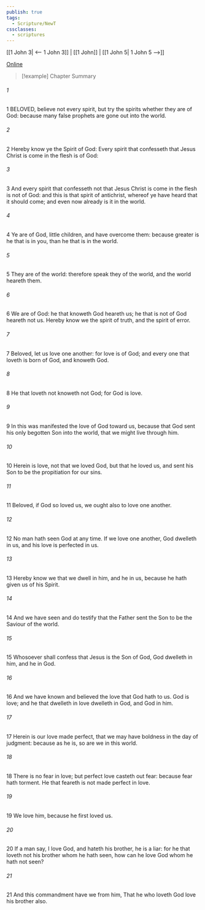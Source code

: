 ```yaml
---
publish: true
tags:
  - Scripture/NewT
cssclasses:
  - scriptures
---
```

[[1 John 3| <-- 1 John 3]] | [[1 John]] | [[1 John 5| 1 John 5 -->]]

[Online](https://churchofjesuschrist.org/study/scriptures/nt/1-jn/4?lang=eng)

>[!example] Chapter Summary
>
###### 1
1 BELOVED, believe not every spirit, but try the spirits whether they are of God: because many false prophets are gone out into the world.
###### 2
2 Hereby know ye the Spirit of God: Every spirit that confesseth that Jesus Christ is come in the flesh is of God:
###### 3
3 And every spirit that confesseth not that Jesus Christ is come in the flesh is not of God: and this is that spirit of antichrist, whereof ye have heard that it should come; and even now already is it in the world.
###### 4
4 Ye are of God, little children, and have overcome them: because greater is he that is in you, than he that is in the world.
###### 5
5 They are of the world: therefore speak they of the world, and the world heareth them.
###### 6
6 We are of God: he that knoweth God heareth us; he that is not of God heareth not us. Hereby know we the spirit of truth, and the spirit of error.
###### 7
7 Beloved, let us love one another: for love is of God; and every one that loveth is born of God, and knoweth God.
###### 8
8 He that loveth not knoweth not God; for God is love.
###### 9
9 In this was manifested the love of God toward us, because that God sent his only begotten Son into the world, that we might live through him.
###### 10
10 Herein is love, not that we loved God, but that he loved us, and sent his Son to be the propitiation for our sins.
###### 11
11 Beloved, if God so loved us, we ought also to love one another.
###### 12
12 No man hath seen God at any time. If we love one another, God dwelleth in us, and his love is perfected in us.
###### 13
13 Hereby know we that we dwell in him, and he in us, because he hath given us of his Spirit.
###### 14
14 And we have seen and do testify that the Father sent the Son to be the Saviour of the world.
###### 15
15 Whosoever shall confess that Jesus is the Son of God, God dwelleth in him, and he in God.
###### 16
16 And we have known and believed the love that God hath to us. God is love; and he that dwelleth in love dwelleth in God, and God in him.
###### 17
17 Herein is our love made perfect, that we may have boldness in the day of judgment: because as he is, so are we in this world.
###### 18
18 There is no fear in love; but perfect love casteth out fear: because fear hath torment. He that feareth is not made perfect in love.
###### 19
19 We love him, because he first loved us.
###### 20
20 If a man say, I love God, and hateth his brother, he is a liar: for he that loveth not his brother whom he hath seen, how can he love God whom he hath not seen?
###### 21
21 And this commandment have we from him, That he who loveth God love his brother also.



